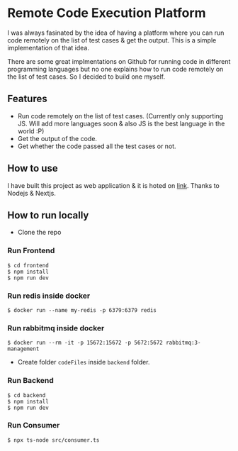 # Remote Code Execution Platform

I was always fasinated by the idea of having a platform where you can run code remotely on the list of test cases & get the output. This is a simple implementation of that idea.

There are some great implmentations on Github for running code in different programming languages but no one explains how to run code remotely on the list of test cases. So I decided to build one myself.

## Features

- Run code remotely on the list of test cases. (Currently only supporting JS. Will add more languages soon & also JS is the best language in the world :P)
- Get the output of the code.
- Get whether the code passed all the test cases or not.

## How to use

I have built this project as web application & it is hoted on [link](https://rce-platform.herokuapp.com/). Thanks to Nodejs & Nextjs.

## How to run locally

- Clone the repo

### Run Frontend

```
$ cd frontend
$ npm install
$ npm run dev
```

### Run redis inside docker

```
$ docker run --name my-redis -p 6379:6379 redis
```

### Run rabbitmq inside docker

```
$ docker run --rm -it -p 15672:15672 -p 5672:5672 rabbitmq:3-management
```

- Create folder `codeFiles` inside `backend` folder.

### Run Backend

```
$ cd backend
$ npm install
$ npm run dev
```

### Run Consumer

```
$ npx ts-node src/consumer.ts
```
